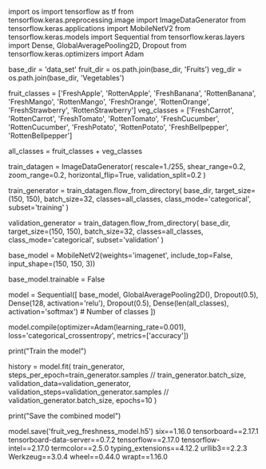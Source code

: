 import os
import tensorflow as tf
from tensorflow.keras.preprocessing.image import ImageDataGenerator
from tensorflow.keras.applications import MobileNetV2
from tensorflow.keras.models import Sequential
from tensorflow.keras.layers import Dense, GlobalAveragePooling2D, Dropout
from tensorflow.keras.optimizers import Adam



base_dir = 'data_set'
fruit_dir = os.path.join(base_dir, 'Fruits')
veg_dir = os.path.join(base_dir, 'Vegetables')


fruit_classes = ['FreshApple', 'RottenApple', 'FreshBanana', 'RottenBanana', 'FreshMango', 'RottenMango', 'FreshOrange', 'RottenOrange', 'FreshStrawberry', 'RottenStrawberry']
veg_classes = ['FreshCarrot', 'RottenCarrot', 'FreshTomato', 'RottenTomato', 'FreshCucumber', 'RottenCucumber', 'FreshPotato', 'RottenPotato', 'FreshBellpepper', 'RottenBellpepper']

all_classes = fruit_classes + veg_classes


train_datagen = ImageDataGenerator(
    rescale=1./255,
    shear_range=0.2,
    zoom_range=0.2,
    horizontal_flip=True,
    validation_split=0.2
)


train_generator = train_datagen.flow_from_directory(
    base_dir,
    target_size=(150, 150),
    batch_size=32,
    classes=all_classes,
    class_mode='categorical',
    subset='training'
)


validation_generator = train_datagen.flow_from_directory(
    base_dir,
    target_size=(150, 150),
    batch_size=32,
    classes=all_classes,
    class_mode='categorical',
    subset='validation'
)

base_model = MobileNetV2(weights='imagenet', include_top=False, input_shape=(150, 150, 3))


base_model.trainable = False

model = Sequential([
    base_model,
    GlobalAveragePooling2D(),
    Dropout(0.5),
    Dense(128, activation='relu'),
    Dropout(0.5),
    Dense(len(all_classes), activation='softmax')  # Number of classes
])


model.compile(optimizer=Adam(learning_rate=0.001), loss='categorical_crossentropy', metrics=['accuracy'])

print("Train the model")

history = model.fit(
    train_generator,
    steps_per_epoch=train_generator.samples // train_generator.batch_size,
    validation_data=validation_generator,
    validation_steps=validation_generator.samples // validation_generator.batch_size,
    epochs=10
)


print("Save the combined model")

model.save('fruit_veg_freshness_model.h5')
six==1.16.0
tensorboard==2.17.1
tensorboard-data-server==0.7.2
tensorflow==2.17.0
tensorflow-intel==2.17.0
termcolor==2.5.0
typing_extensions==4.12.2
urllib3==2.2.3
Werkzeug==3.0.4
wheel==0.44.0
wrapt==1.16.0
